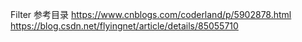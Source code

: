 Filter 参考目录
https://www.cnblogs.com/coderland/p/5902878.html
https://blog.csdn.net/flyingnet/article/details/85055710
